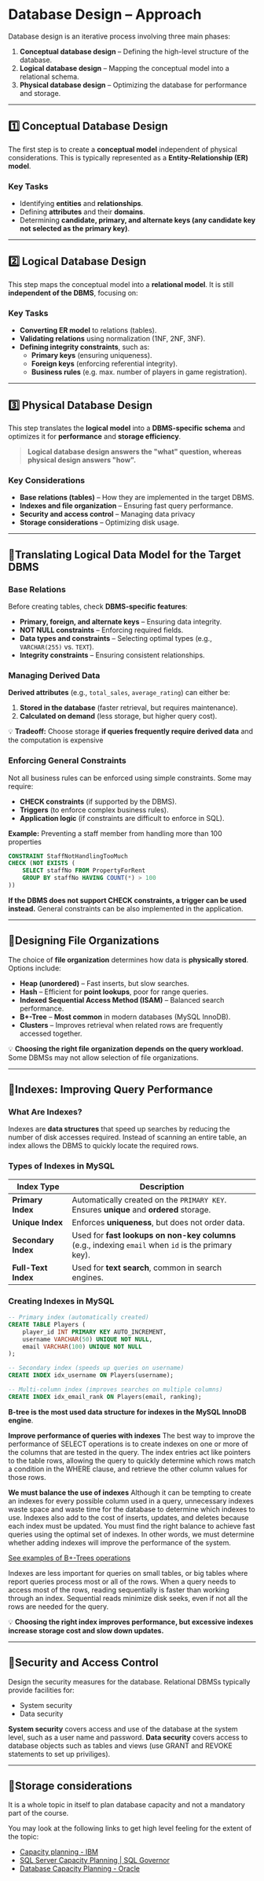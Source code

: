 # **Database Design – Approach**

Database design is an iterative process involving three main phases:
1. **Conceptual database design** – Defining the high-level structure of the database.
2. **Logical database design** – Mapping the conceptual model into a relational schema.
3. **Physical database design** – Optimizing the database for performance and storage.

---

## **1️⃣ Conceptual Database Design**
The first step is to create a **conceptual model** independent of physical considerations. This is typically represented as a **Entity-Relationship (ER) model**.

### **Key Tasks**
- Identifying **entities** and **relationships**.
- Defining **attributes** and their **domains**.
- Determining **candidate, primary, and alternate keys (any candidate key not selected as the primary key)**.

---

## **2️⃣ Logical Database Design**
This step maps the conceptual model into a **relational model**. It is still **independent of the DBMS**, focusing on:

### **Key Tasks**
- **Converting ER model** to relations (tables).
- **Validating relations** using normalization (1NF, 2NF, 3NF).
- **Defining integrity constraints**, such as:
  - **Primary keys** (ensuring uniqueness).
  - **Foreign keys** (enforcing referential integrity).
  - **Business rules** (e.g. max. number of players in game registration).

---

## **3️⃣ Physical Database Design**
This step translates the **logical model** into a **DBMS-specific schema** and optimizes it for **performance** and **storage efficiency**.  
> **Logical database design answers the "what" question, whereas physical design answers "how".**

### **Key Considerations**
- **Base relations (tables)** – How they are implemented in the target DBMS.
- **Indexes and file organization** – Ensuring fast query performance.
- **Security and access control** – Managing data privacy
- **Storage considerations** – Optimizing disk usage.

---

## 📌**Translating Logical Data Model for the Target DBMS**
### **Base Relations**
Before creating tables, check **DBMS-specific features**:
- **Primary, foreign, and alternate keys** – Ensuring data integrity.
- **NOT NULL constraints** – Enforcing required fields.
- **Data types and constraints** – Selecting optimal types (e.g., `VARCHAR(255)` vs. `TEXT`).
- **Integrity constraints** – Ensuring consistent relationships.

### **Managing Derived Data**
**Derived attributes** (e.g., `total_sales`, `average_rating`) can either be:
1. **Stored in the database** (faster retrieval, but requires maintenance).
2. **Calculated on demand** (less storage, but higher query cost).

💡 **Tradeoff:** Choose storage **if queries frequently require derived data** and the computation is expensive

### **Enforcing General Constraints**
Not all business rules can be enforced using simple constraints. Some may require:
- **CHECK constraints** (if supported by the DBMS).
- **Triggers** (to enforce complex business rules).
- **Application logic** (if constraints are difficult to enforce in SQL).

**Example:** Preventing a staff member from handling more than 100 properties
```sql
CONSTRAINT StaffNotHandlingTooMuch
CHECK (NOT EXISTS (
    SELECT staffNo FROM PropertyForRent 
    GROUP BY staffNo HAVING COUNT(*) > 100
))
```
**If the DBMS does not support CHECK constraints, a trigger can be used instead.** General constraints can be also implemented in the application. 

---

## 📌**Designing File Organizations**
The choice of **file organization** determines how data is **physically stored**. Options include:
- **Heap (unordered)** – Fast inserts, but slow searches.
- **Hash** – Efficient for **point lookups**, poor for range queries.
- **Indexed Sequential Access Method (ISAM)** – Balanced search performance.
- **B+-Tree** – **Most common** in modern databases (MySQL InnoDB).
- **Clusters** – Improves retrieval when related rows are frequently accessed together.

💡 **Choosing the right file organization depends on the query workload.** Some DBMSs may not allow selection of file organizations.

---

## 📌**Indexes: Improving Query Performance**
### **What Are Indexes?**
Indexes are **data structures** that speed up searches by reducing the number of disk accesses required. Instead of scanning an entire table, an index allows the DBMS to quickly locate the required rows.

### **Types of Indexes in MySQL**
| **Index Type** | **Description** |
|--------------|----------------|
| **Primary Index** | Automatically created on the `PRIMARY KEY`. Ensures **unique** and **ordered** storage. |
| **Unique Index** | Enforces **uniqueness**, but does not order data. |
| **Secondary Index** | Used for **fast lookups on non-key columns** (e.g., indexing `email` when `id` is the primary key). |
| **Full-Text Index** | Used for **text search**, common in search engines. |

### **Creating Indexes in MySQL**
```sql
-- Primary index (automatically created)
CREATE TABLE Players (
    player_id INT PRIMARY KEY AUTO_INCREMENT,
    username VARCHAR(50) UNIQUE NOT NULL,
    email VARCHAR(100) UNIQUE NOT NULL
);

-- Secondary index (speeds up queries on username)
CREATE INDEX idx_username ON Players(username);

-- Multi-column index (improves searches on multiple columns)
CREATE INDEX idx_email_rank ON Players(email, ranking);
```

**B-tree is the most used data structure for indexes in the MySQL InnoDB engine**.

**Improve performance of queries with indexes**
The best way to improve the performance of SELECT operations is to create indexes on one or more of the columns that are tested in the query. The index entries act like pointers to the table rows, allowing the query to quickly determine which rows match a condition in the WHERE clause, and retrieve the other column values for those rows.

**We must balance the use of indexes**
Although it can be tempting to create an indexes for every possible column used in a query, unnecessary indexes waste space and waste time for the database to determine which indexes to use. Indexes also add to the cost of inserts, updates, and deletes because each index must be updated. You must find the right balance to achieve fast queries using the optimal set of indexes. In other words, we must determine whether adding indexes will improve the performance of the system.

[See examples of B+-Trees operations](https://github.com/Tine-m/physical-design/blob/main/Bplus-tree-operations.md)

Indexes are less important for queries on small tables, or big tables where report queries process most or all of the rows. When a query needs to access most of the rows, reading sequentially is faster than working through an index. Sequential reads minimize disk seeks, even if not all the rows are needed for the query. 

💡 **Choosing the right index improves performance, but excessive indexes increase storage cost and slow down updates.**

---

## 📌**Security and Access Control** 
Design the security measures for the database. Relational DBMSs typically provide facilities for:
- System security
- Data security

**System security** covers access and use of the database at the system level, such as a user name and password. 
**Data security** covers access to database objects such as tables and views (use GRANT and REVOKE statements to set up priviliges).

---

## 📌**Storage considerations**
It is a whole topic in itself to plan database capacity and not a mandatory part of the course. 

You may look at the following links to get high level feeling for the extent of the topic:
- [Capacity planning - IBM](https://www.ibm.com/docs/en/storage-protect/8.1.25?topic=server-capacity-planning)
- [SQL Server Capacity Planning | SQL Governor](https://www.sqlgovernor.com/en/sql-server-capacity-planning)
- [Database Capacity Planning - Oracle](https://docs.oracle.com/en-us/iaas/operations-insights/doc/database-capacity-planning.html)
